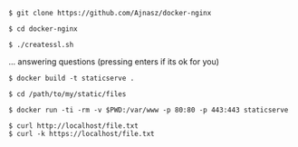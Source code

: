 ```
$ git clone https://github.com/Ajnasz/docker-nginx

$ cd docker-nginx

$ ./createssl.sh
```

... answering questions (pressing enters if its ok for you)

```
$ docker build -t staticserve .

$ cd /path/to/my/static/files

$ docker run -ti -rm -v $PWD:/var/www -p 80:80 -p 443:443 staticserve

$ curl http://localhost/file.txt
$ curl -k https://localhost/file.txt
```
